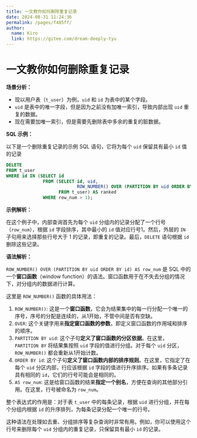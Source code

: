 ```yaml
---
title: 一文教你如何删除重复记录
date: 2024-08-31 11:24:36
permalink: /pages/f485ff/
author: 
  name: Kiro
  link: https://gitee.com/dream-deeply-tyu
---
```

# 一文教你如何删除重复记录

**场景分析：**

- 现以用户表（`t_user`）为例，`uid` 和 `id` 为表中的某个字段。
- `uid` 是表中的唯一字段，但是因为之前没有加唯一索引，导致内部出现 `uid` 重复的数据。
- 现在需要加唯一索引，但是需要先删除表中多余的重复的脏数据。



**SQL 示例：**

以下是一个删除重复记录的示例 SQL 语句，它将为每个 `uid` 保留具有最小 `id` 值的记录

```sql
DELETE
FROM t_user
WHERE id IN (SELECT id
              FROM (SELECT id, uid,
                           ROW_NUMBER() OVER (PARTITION BY uid ORDER BY id) AS row_num
                    FROM t_user) AS ranked
              WHERE row_num > 1);
```



**示例解析：**

在这个例子中，内部查询首先为每个 `uid` 分组内的记录分配了一个行号（`row_num`），根据 `id` 字段排序，其中最小的 `id` 值对应行号1。然后，外层的 `IN` 子句用来选择那些行号大于 1 的记录，即重复的记录。最后，`DELETE` 语句根据 `id` 删除这些记录。



**语法解析：**

`ROW_NUMBER() OVER (PARTITION BY uid ORDER BY id) AS row_num` 是 SQL 中的一个**窗口函数**（window function）的语法。窗口函数用于在不失去分组的情况下，对分组内的数据进行计算。

这里是 `ROW_NUMBER()` 函数的具体用法：

1. `ROW_NUMBER()`: 这是一个**窗口函数**，它会为结果集中的每一行分配一个唯一的序号，序号的分配是连续的，从1开始，不管中间是否有空缺。
2. `OVER`: 这个关键字用来**指定窗口函数的参数**，即定义窗口函数的作用域和排序的顺序。
3. `PARTITION BY uid`: 这个子句**定义了窗口函数的分区依据**。在这里，`PARTITION BY` 将结果集按照 `uid` 字段的值进行分组。对于每个 `uid` 分区，`ROW_NUMBER()` 都会重新从1开始计数。
4. `ORDER BY id`: 这个子句**定义了窗口函数内部的排序规则**。在这里，它指定了在每个 `uid` 分区内部，行应该根据 `id` 字段的值进行升序排序。如果有多条记录具有相同的 `id`，它们的行号可能会是相同的。
5. `AS row_num`: 这是给窗口函数的结果**指定一个别名**，方便在查询的其他部分引用。在这里，行号被命名为 `row_num`。

整个表达式的作用是：对于表 `t_user` 中的每条记录，根据 `uid` 进行分组，并在每个分组内根据 `id` 的升序排列，为每条记录分配一个唯一的行号。

这种语法在处理如去重、分组排序等复杂查询时非常有用。例如，你可以使用这个行号来删除每个 `uid` 分组内的重复记录，只保留具有最小 `id` 的记录。